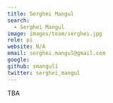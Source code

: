 ```yaml
---
title: Serghei Mangul
search:
  - Serghei Mangul
image: images/team/serghei.jpg
role: pi
website: N/A
email: serghei.mangul@gmail.com
google: 
github: smangul1
twitter: serghei_mangul
---
```

TBA
